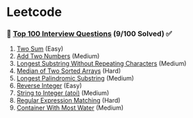 # Leetcode

### 📖 [Top 100 Interview Questions](https://leetcode.com/problemset/top-interview-questions/) (9/100 Solved) ✅

1. [Two Sum](<Top 100 Interview Questions/Two Sum>) (Easy)
2. [Add Two Numbers](<Top 100 Interview Questions/Add Two Numbers>) (Medium)
3. [Longest Substring Without Repeating Characters](<Top 100 Interview Questions/Longest Substring Without Repeating Characters>) (Medium)
4. [Median of Two Sorted Arrays](<Top 100 Interview Questions/Median of Two Sorted Arrays>) (Hard)
5. [Longest Palindromic Substring](<Top 100 Interview Questions/Longest Palindromic Substring>) (Medium)
6. [Reverse Integer](<Top 100 Interview Questions/Reverse Integer>) (Easy)
7. [String to Integer (atoi)](<Top 100 Interview Questions/String to Integer (atoi)>) (Medium)
8. [Regular Expression Matching](<Top 100 Interview Questions/Regular Expression Matching>) (Hard)
9. [Container With Most Water](<Top 100 Interview Questions/Container With Most Water>) (Medium)
